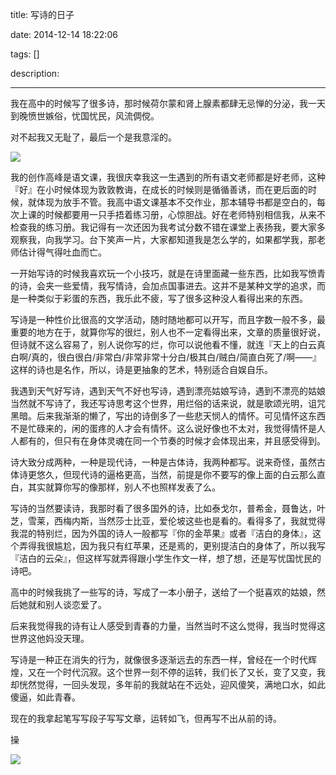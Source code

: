 title: 写诗的日子

date: 2014-12-14 18:22:06

tags: []

description: 

---
我在高中的时候写了很多诗，那时候荷尔蒙和肾上腺素都肆无忌惮的分泌，我一天到晚愤世嫉俗，忧国忧民，风流倜傥。

对不起我又无耻了，最后一个是我意淫的。

![](http://susefood.u.qiniudn.com/aige.jpg)

我的创作高峰是语文课，我很庆幸我这一生遇到的所有语文老师都是好老师，这种『好』在小时候体现为敦敦教诲，在成长的时候则是循循善诱，而在更后面的时候，就体现为放手不管。我高中语文课基本不交作业，那本辅导书都是空白的，每次上课的时候都要用一只手捂着练习册，心惊胆战。好在老师特别相信我，从来不检查我的练习册。我记得有一次还因为我考试分数不错在课堂上表扬我，要大家多观察我，向我学习。台下笑声一片，大家都知道我是怎么学的，如果都学我，那老师估计得气得吐血而亡。

一开始写诗的时候我喜欢玩一个小技巧，就是在诗里面藏一些东西，比如我写愤青的诗，会夹一些爱情，我写情诗，会加点国事进去。这并不是某种文学的追求，而是一种类似于彩蛋的东西，我乐此不疲，写了很多这种没人看得出来的东西。

写诗是一种性价比很高的文学活动，随时随地都可以开写，而且字数一般不多，最重要的地方在于，就算你写的很烂，别人也不一定看得出来，文章的质量很好说，但诗就不这么容易了，别人说你写的烂，你可以说他看不懂，就连『天上的白云真白啊/真的，很白很白/非常白/非常非常十分白/极其白/贼白/简直白死了/啊——』这样的诗也是名作，所以，诗是更抽象的艺术，特别适合自娱自乐。

我遇到天气好写诗，遇到天气不好也写诗，遇到漂亮姑娘写诗，遇到不漂亮的姑娘当然就不写诗了，我还写诗思考这个世界，用烂俗的话来说，就是歌颂光明，诅咒黑暗。后来我渐渐的懒了，写出的诗倒多了一些悲天悯人的情怀。可见情怀这东西不是忙碌来的，闲的蛋疼的人才会有情怀。这么说好像也不太对，我觉得情怀是人人都有的，但只有在身体灵魂在同一个节奏的时候才会体现出来，并且感受得到。

诗大致分成两种，一种是现代诗，一种是古体诗，我两种都写。说来奇怪，虽然古体诗更悠久，但现代诗的逼格更高，当然，前提是你不要写的像上面的白云那么直白，其实就算你写的像那样，别人不也照样发表了么。

写诗的当然要读诗，我那时看了很多国外的诗，比如泰戈尔，普希金，聂鲁达，叶芝，雪莱，西梅内斯，当然莎士比亚，爱伦坡这些也是看的。看得多了，我就觉得我混的特别烂，因为外国的诗人一般都写『你的金苹果』或者『洁白的身体』，这个弄得我很尴尬，因为我只有红苹果，还是焉的，更别提洁白的身体了，所以我写『洁白的云朵』，但这样写就弄得跟小学生作文一样，想了想，还是写忧国忧民的诗吧。

高中的时候我挑了一些写的诗，写成了一本小册子，送给了一个挺喜欢的姑娘，然后她就和别人谈恋爱了。

后来我觉得我的诗有让人感受到青春的力量，当然当时不这么觉得，我当时觉得这世界这他妈没天理。

写诗是一种正在消失的行为，就像很多逐渐远去的东西一样，曾经在一个时代辉煌，又在一个时代沉寂。这个世界一刻不停的运转，我们长了又长，变了又变，我却恍然觉得，一回头发现，多年前的我就站在不远处，迎风傻笑，满地口水，如此傻逼，如此青春。

现在的我拿起笔写写段子写写文章，运转如飞，但再写不出从前的诗。

操

![](http://susefood.u.qiniudn.com/geshi2.jpg)

 

 
